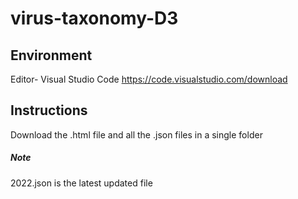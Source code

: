 # virus-taxonomy-D3

## Environment 

Editor- Visual Studio Code
https://code.visualstudio.com/download

## Instructions

Download the .html file and all the .json files in a single folder 

##### Note

2022.json is the latest updated file

